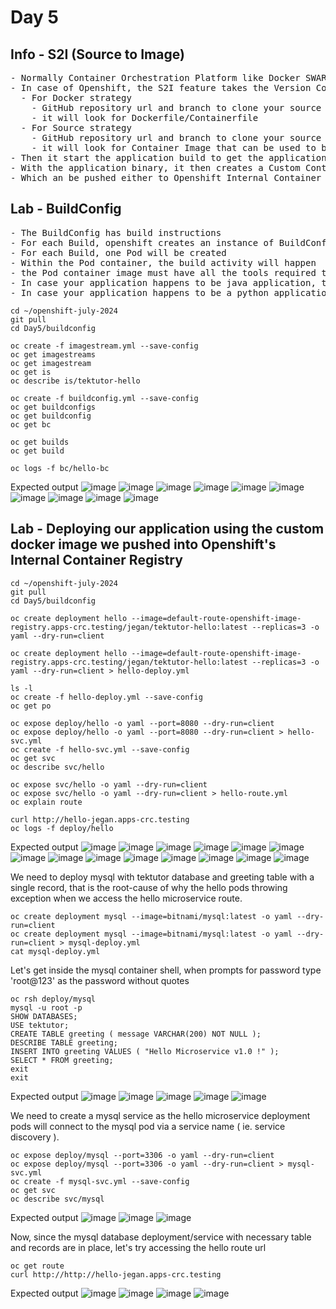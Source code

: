 # Day 5

## Info - S2I (Source to Image)
<pre>
- Normally Container Orchestration Platform like Docker SWARM, Kubernetes requires  a readily available container image to deploy the application into Container Orchestration Platform
- In case of Openshift, the S2I feature takes the Version Control url to clone your application source code, 
  - For Docker strategy 
    - GitHub repository url and branch to clone your source code
    - it will look for Dockerfile/Containerfile
  - For Source strategy
    - GitHub repository url and branch to clone your source code
    - it will look for Container Image that can be used to build your application
- Then it start the application build to get the application binary
- With the application binary, it then creates a Custom Container Image
- Which an be pushed either to Openshift Internal Container Registry or you can push it to Private Container Registry like JFrog Artifactory, Docker Hub or Sonatype Nexus.
</pre>  

## Lab - BuildConfig

<pre>
- The BuildConfig has build instructions
- For each Build, openshift creates an instance of BuildConfig called Build
- For each Build, one Pod will be created
- Within the Pod container, the build activity will happen
- the Pod container image must have all the tools required to perform your application build
- In case your application happens to be java application, to build it you will need a container image that has maven build and appropriate version of JDK
- In case your application happens to be a python application, to build it you will need a container image that has python version as per your application code
</pre>

```
cd ~/openshift-july-2024
git pull
cd Day5/buildconfig

oc create -f imagestream.yml --save-config
oc get imagestreams
oc get imagestream
oc get is
oc describe is/tektutor-hello

oc create -f buildconfig.yml --save-config
oc get buildconfigs
oc get buildconfig
oc get bc

oc get builds
oc get build

oc logs -f bc/hello-bc
```

Expected output
![image](https://github.com/tektutor/openshift-july-2024/assets/12674043/523f55cc-f2f2-45d6-b2c6-f0c0c3c642f4)
![image](https://github.com/tektutor/openshift-july-2024/assets/12674043/7b7e944c-bb8f-4fe6-8b17-944b66c4af1a)
![image](https://github.com/tektutor/openshift-july-2024/assets/12674043/43cfc91a-0900-4136-ac87-7e7743313d09)
![image](https://github.com/tektutor/openshift-july-2024/assets/12674043/173af5ae-166e-455a-b3b4-9fc237ae16e7)
![image](https://github.com/tektutor/openshift-july-2024/assets/12674043/0dbf23d9-e609-40c6-af85-fe0595e15b7d)
![image](https://github.com/tektutor/openshift-july-2024/assets/12674043/ba5c8736-6362-423c-b503-b232b27dea6d)
![image](https://github.com/tektutor/openshift-july-2024/assets/12674043/8ef975ad-fbfb-4fca-9097-e087f2670865)
![image](https://github.com/tektutor/openshift-july-2024/assets/12674043/faf8045c-fa38-44c2-8c05-1b1217c571f2)
![image](https://github.com/tektutor/openshift-july-2024/assets/12674043/302db502-c2b5-42d1-b416-90fb990941f7)
![image](https://github.com/tektutor/openshift-july-2024/assets/12674043/1e0b20f6-a24f-4961-86f1-aa633a9004db)

## Lab - Deploying our application using the custom docker image we pushed into Openshift's Internal Container Registry
```
cd ~/openshift-july-2024
git pull
cd Day5/buildconfig

oc create deployment hello --image=default-route-openshift-image-registry.apps-crc.testing/jegan/tektutor-hello:latest --replicas=3 -o yaml --dry-run=client

oc create deployment hello --image=default-route-openshift-image-registry.apps-crc.testing/jegan/tektutor-hello:latest --replicas=3 -o yaml --dry-run=client > hello-deploy.yml

ls -l
oc create -f hello-deploy.yml --save-config
oc get po

oc expose deploy/hello -o yaml --port=8080 --dry-run=client
oc expose deploy/hello -o yaml --port=8080 --dry-run=client > hello-svc.yml
oc create -f hello-svc.yml --save-config
oc get svc
oc describe svc/hello

oc expose svc/hello -o yaml --dry-run=client
oc expose svc/hello -o yaml --dry-run=client > hello-route.yml
oc explain route

curl http://hello-jegan.apps-crc.testing
oc logs -f deploy/hello
```

Expected output
![image](https://github.com/tektutor/openshift-july-2024/assets/12674043/6e16c29a-a071-4f53-8049-091f28392d28)
![image](https://github.com/tektutor/openshift-july-2024/assets/12674043/66eede62-2413-4bab-b021-fc28bfc9e1db)
![image](https://github.com/tektutor/openshift-july-2024/assets/12674043/1ee4aefe-90e4-4917-a1fb-97eeffb84405)
![image](https://github.com/tektutor/openshift-july-2024/assets/12674043/b79263f4-133e-4ea4-a9c9-05decef455af)
![image](https://github.com/tektutor/openshift-july-2024/assets/12674043/90156e6b-269b-467d-8ce9-c9708e958cd0)
![image](https://github.com/tektutor/openshift-july-2024/assets/12674043/6497558b-b9b7-4d88-ab54-82ffd6306865)
![image](https://github.com/tektutor/openshift-july-2024/assets/12674043/4707d5db-48c1-4b4f-ab41-59836ac51fea)
![image](https://github.com/tektutor/openshift-july-2024/assets/12674043/f47f4ce8-f020-4f80-9ae3-cdb72d5448d2)
![image](https://github.com/tektutor/openshift-july-2024/assets/12674043/74359a27-cb71-4f90-a749-8fc9360b3155)
![image](https://github.com/tektutor/openshift-july-2024/assets/12674043/38633cb0-79ad-4ea8-8fd7-b7209e13bc9e)
![image](https://github.com/tektutor/openshift-july-2024/assets/12674043/bc9382ac-b55e-4211-96c9-90f32b020323)
![image](https://github.com/tektutor/openshift-july-2024/assets/12674043/fb29897b-2b02-4b45-8dc8-82fc0d86c2c1)
![image](https://github.com/tektutor/openshift-july-2024/assets/12674043/d08d99c7-9b71-453e-a164-3e56ec11d26b)
![image](https://github.com/tektutor/openshift-july-2024/assets/12674043/cc2f724a-f4db-4b88-8872-4acaa578c79c)

We need to deploy mysql with tektutor database and greeting table with a single record, that is the root-cause of why the hello pods throwing exception when we access the hello microservice route.
```
oc create deployment mysql --image=bitnami/mysql:latest -o yaml --dry-run=client
oc create deployment mysql --image=bitnami/mysql:latest -o yaml --dry-run=client > mysql-deploy.yml
cat mysql-deploy.yml
```

Let's get inside the mysql container shell, when prompts for password type 'root@123' as the password without quotes
```
oc rsh deploy/mysql
mysql -u root -p
SHOW DATABASES;
USE tektutor;
CREATE TABLE greeting ( message VARCHAR(200) NOT NULL );
DESCRIBE TABLE greeting;
INSERT INTO greeting VALUES ( "Hello Microservice v1.0 !" );
SELECT * FROM greeting;
exit
exit
```

Expected output
![image](https://github.com/tektutor/openshift-july-2024/assets/12674043/60b0e3e6-25d9-479d-85ad-d34c4334aea4)
![image](https://github.com/tektutor/openshift-july-2024/assets/12674043/acff83b0-ae67-4a43-8dc3-448ad4039747)
![image](https://github.com/tektutor/openshift-july-2024/assets/12674043/1b311549-3f2d-453a-a7d2-db5e29fb7f15)
![image](https://github.com/tektutor/openshift-july-2024/assets/12674043/7c923e1b-2a1e-4b06-83cc-40ea43b47462)
![image](https://github.com/tektutor/openshift-july-2024/assets/12674043/afc60d8d-2f32-48ec-9afb-1c48a58f7a97)

We need to create a mysql service as the hello microservice deployment pods will connect to the mysql pod via a service name ( ie. service discovery ).

```
oc expose deploy/mysql --port=3306 -o yaml --dry-run=client
oc expose deploy/mysql --port=3306 -o yaml --dry-run=client > mysql-svc.yml
oc create -f mysql-svc.yml --save-config
oc get svc
oc describe svc/mysql
```
Expected output
![image](https://github.com/tektutor/openshift-july-2024/assets/12674043/bcf22f6c-afaf-4c74-8e2f-f51d9339552d)
![image](https://github.com/tektutor/openshift-july-2024/assets/12674043/549df2ea-a13e-4024-9ab7-c41607cc4d5f)
![image](https://github.com/tektutor/openshift-july-2024/assets/12674043/42121ab4-1909-4837-ac5b-60c6a7c926a7)


Now, since the mysql database deployment/service with necessary table and records are in place, let's try accessing the hello route url
```
oc get route
curl http://http://hello-jegan.apps-crc.testing
```
Expected output
![image](https://github.com/tektutor/openshift-july-2024/assets/12674043/c693fd41-50a6-4ef9-8d40-04f80fe35f32)
![image](https://github.com/tektutor/openshift-july-2024/assets/12674043/fb2fb378-f72c-40fb-8776-5961de40cccb)
![image](https://github.com/tektutor/openshift-july-2024/assets/12674043/8167ba84-e5a5-45ae-ba41-aede649a722b)
![image](https://github.com/tektutor/openshift-july-2024/assets/12674043/97f54e3a-610d-4d69-b6df-0b67583a16ab)

